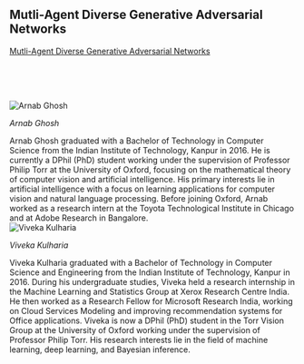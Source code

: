 ## Mutli-Agent Diverse Generative Adversarial Networks

[Mutli-Agent Diverse Generative Adversarial Networks](https://arxiv.org/pdf/1704.02906.pdf)



<br/><br/><br/>

<div class="row">
	<div class="col-xs-12 col-sm-3">
		<img alt="Arnab Ghosh" src="src-mutli-agent-diverse-generative-adversarial-networks/arnab-ghosh.jpg" />
		<br/>
		<p><i>Arnab Ghosh</i></p>
	</div>
	<div class="col-xs-12 col-sm-9">
		Arnab Ghosh graduated with a Bachelor of Technology in Computer Science from the Indian Institute of Technology, Kanpur in 2016. He is currently a DPhil (PhD) student working under the supervision of  Professor Philip Torr at the University of Oxford, focusing on the mathematical theory of computer vision and artificial intelligence. His primary interests lie in artificial intelligence with a focus on learning applications for computer vision and natural language processing. Before joining Oxford, Arnab worked as a research intern at the Toyota Technological Institute in Chicago and at Adobe Research in Bangalore.
	</div>
</div>

<div class="row">
	<div class="col-xs-12 col-sm-3">
		<img alt="Viveka Kulharia" src="src-mutli-agent-diverse-generative-adversarial-networks/viveka-kulharia.jpg" />
		<br/>
		<p><i>Viveka Kulharia</i></p>
	</div>
	<div class="col-xs-12 col-sm-9">
		Viveka Kulharia graduated with a Bachelor of Technology in Computer Science and Engineering from the Indian Institute of Technology, Kanpur in 2016. During his undergraduate studies, Viveka held a research internship in the Machine Learning and Statistics Group at Xerox Research Centre India. He then worked as a Research Fellow for Microsoft Research India, working on Cloud Services Modeling and improving recommendation systems for Office applications. Viveka is now a DPhil (PhD) student in the Torr Vision Group at the University of Oxford working under the supervision of Professor Philip Torr. His research interests lie in the field of machine learning, deep learning, and Bayesian inference.
	</div>
</div>

<div class="clear" />
